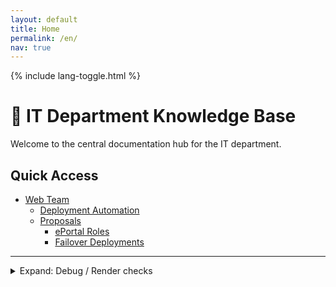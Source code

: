 ```yaml
---
layout: default
title: Home
permalink: /en/
nav: true
---
```


{% include lang-toggle.html %}

# 🧠 IT Department Knowledge Base

Welcome to the central documentation hub for the IT department.

## Quick Access
- [Web Team](./web/)
  - [Deployment Automation](./web/deployment-automation/)
  - [Proposals](./web/proposals/)
    - [ePortal Roles](./web/proposals/ePortal-roles/)
    - [Failover Deployments](./web/proposals/failover-deployments/)

---

<details markdown="1">
  <summary>Expand: Debug / Render checks</summary>

This collapsible is kept temporarily to monitor styling and markdown processing.

```bash
echo "Hello from /en/index.md within collapsible"
ls -la
```
</details>